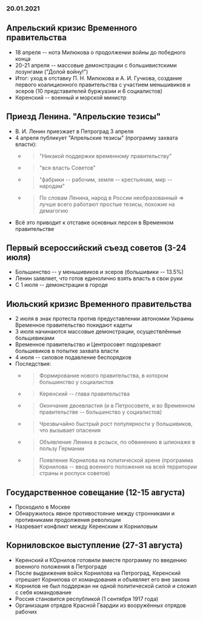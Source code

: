### 20.01.2021

## Апрельский кризис Временного правительства

* 18 апреля -- нота Милюкова о продолжении войны до победного конца
* 20-21 апреля -- массовые демонстрации с большивистскими лозунгами ("Долой войну!")
* Итог: уход в отставку П. Н. Милюкова и А. И. Гучкова, создание первого коалиционного правительства с участием меньшивиков и эсеров (10 представителей буржуазии и 6 социалистов)
* Керенский -- военный и морской министр

## Приезд Ленина. "Апрельские тезисы"

* В. И. Ленин приезжает в Петроград 3 апреля
* 4 апреля публикует "Апрельские тезисы" (программу захвата власти):
    * > "Никакой поддержки временному правительству"
    * > "вся власть Советов"
    * > "фабрики --  рабочим, земля -- крестьянам, мир -- народам"
    * > По словам Ленина, народ в России необразованный => лучше всего работают простые тезисы, похожие на демагогию
* Всё это приводит к отставке основных персон в Временном правительстве

## Первый всероссийский съезд советов (3-24 июля)

* Большинство -- у меньшивиков и эсеров (большивики -- 13.5%)
* Ленин заявляет, что готов единолично взять власть в свои руки
* С 1 июля -- демонстрации в городе

## Июльский кризис Временного правительства

* 2 июля в знак протеста против предуставлении автономии Украины Временное правительство покидают кадеты
* 3 июля начинаются массовые демонстрации, осуществлённые большевиками
* Временное правительство и Центросовет подозревают большевиков в попытке захвата власти
* 4 июля -- силовое подавление беспорядков
* Последствия:
    * > Формирование нового правительства, в котором большинство у социалистов
    * > Керенский -- глава правительства
    * > Окончание двоевластия (и в Петросовете, и во Временном правительстве -- большинство у социалистов)
    * > Чрезвычайно быстрый рост популярности у большивиков, что вызывает опасения
    * > Объявление Ленина в розыск, по обвинению в шпионаже в пользу Германии
    * > Появление Корнилова на политической арене (программа Корнилова -- ввод военного положения на всей территории страны и роспуск советов)

## Государственное совещание (12-15 августа)

* Проходило в Москве
* Обнаружилось явное противостояние между стронниками и противниками продолжения революции
* Назревает конфликт между Керенским и Корниловым

## Корниловское выступление (27-31 августа)

* Керенский и КОрнилов готовили вместе программу по введению военного положения в Петрограде
* После выдвижения войск Корнилова на Петроград, Керенский отрешает Корнилова от командования и объявляет его вне закона
* Корнилов не был поддержан ни одной политической силой и сложил с себя командование
* Россия становится республикой (1 сентября 1917 года)
* Организация отрядов Красной Гвардии из вооружённых отрядов рабочих


